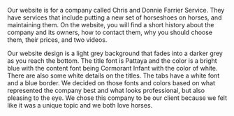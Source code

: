 Our website is for a company called Chris and Donnie Farrier Service. They have services that include putting a new set of horseshoes on horses, and maintaining them. On the website, you will find a short history about the company and its owners, how to contact them, why you should choose them, their prices, and two videos.

Our website design is a light grey background that fades into a darker grey as you reach the bottom. The title font is Pattaya and the color is a bright blue with the content font being Cormorant Infant with the color of white. There are also some white details on the titles. The tabs have a white font and a blue border. We decided on those fonts and colors based on what represented the company best and what looks professional, but also pleasing to the eye. We chose this company to be our client because we felt like it was a unique topic and we both love horses.  

